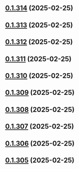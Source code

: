 ## [0.1.314](https://github.com/binary-braids/terraform-oracle/compare/v0.1.313...v0.1.314) (2025-02-25)



## [0.1.313](https://github.com/binary-braids/terraform-oracle/compare/v0.1.312...v0.1.313) (2025-02-25)



## [0.1.312](https://github.com/binary-braids/terraform-oracle/compare/v0.1.311...v0.1.312) (2025-02-25)



## [0.1.311](https://github.com/binary-braids/terraform-oracle/compare/v0.1.310...v0.1.311) (2025-02-25)



## [0.1.310](https://github.com/binary-braids/terraform-oracle/compare/v0.1.309...v0.1.310) (2025-02-25)



## [0.1.309](https://github.com/binary-braids/terraform-oracle/compare/v0.1.308...v0.1.309) (2025-02-25)



## [0.1.308](https://github.com/binary-braids/terraform-oracle/compare/v0.1.307...v0.1.308) (2025-02-25)



## [0.1.307](https://github.com/binary-braids/terraform-oracle/compare/v0.1.306...v0.1.307) (2025-02-25)



## [0.1.306](https://github.com/binary-braids/terraform-oracle/compare/v0.1.305...v0.1.306) (2025-02-25)



## [0.1.305](https://github.com/binary-braids/terraform-oracle/compare/v0.1.304...v0.1.305) (2025-02-25)




